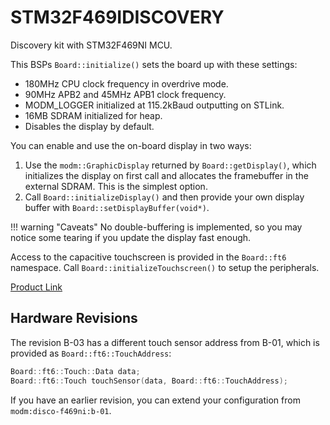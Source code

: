 # STM32F469IDISCOVERY

Discovery kit with STM32F469NI MCU.

This BSPs `Board::initialize()` sets the board up with these settings:

- 180MHz CPU clock frequency in overdrive mode.
- 90MHz APB2 and 45MHz APB1 clock frequency.
- MODM_LOGGER initialized at 115.2kBaud outputting on STLink.
- 16MB SDRAM initialized for heap.
- Disables the display by default.

You can enable and use the on-board display in two ways:

1. Use the `modm::GraphicDisplay` returned by `Board::getDisplay()`, which
   initializes the display on first call and allocates the framebuffer in the
   external SDRAM. This is the simplest option.
2. Call `Board::initializeDisplay()` and then provide your own display buffer
   with `Board::setDisplayBuffer(void*)`.

!!! warning "Caveats"
    No double-buffering is implemented, so you may notice some tearing if you
    update the display fast enough.

Access to the capacitive touchscreen is provided in the `Board::ft6` namespace.
Call `Board::initializeTouchscreen()` to setup the peripherals.

[Product Link](https://www.st.com/en/evaluation-tools/32f469idiscovery.html)


## Hardware Revisions

The revision B-03 has a different touch sensor address from B-01, which is
provided as `Board::ft6::TouchAddress`:

```cpp
Board::ft6::Touch::Data data;
Board::ft6::Touch touchSensor(data, Board::ft6::TouchAddress);
```

If you have an earlier revision, you can extend your configuration from
`modm:disco-f469ni:b-01`.
